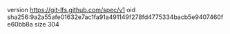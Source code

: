 version https://git-lfs.github.com/spec/v1
oid sha256:9a2a55afe01632e7ac1fa91a491149f278fd4775334bacb5e9407460fe60bb8a
size 304
